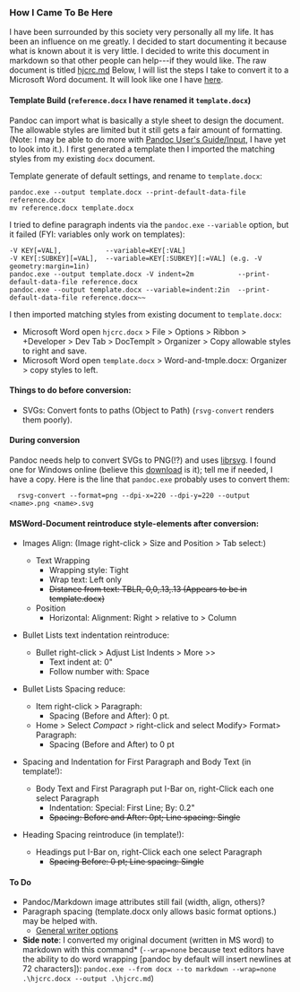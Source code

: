 ### How I Came To Be Here

I have been surrounded by this society very personally all my life. It has been an influence on me greatly. I decided to start documenting it because what is known about it is very little. I decided to write this document in markdown so that other people can help---if they would like. The raw document is titled [hjcrc.md](https://github.com/EdenWise/hjcrc/blob/main/hjcrc.md) Below, I will list the steps I take to convert it to a Microsoft Word document. It will look like one I have [here](http://tinyurl.com/hjcr1).

#### Template Build (`reference.docx` I have renamed it `template.docx`)

Pandoc can import what is basically a style sheet to design the document. The allowable styles are limited but it still gets a fair amount of formatting. (Note: I may be able to do more with [Pandoc User's Guide/Input](https://pandoc.org/MANUAL.html#input), I have yet to look into it.). I first generated a template then I imported the matching styles from my existing `docx` document.

Template generate of default settings, and rename to `template.docx`:

    pandoc.exe --output template.docx --print-default-data-file reference.docx
    mv reference.docx template.docx

I tried to define paragraph indents via the `pandoc.exe` `--variable` option, but it failed (FYI: variables only work on templates):

    -V KEY[=VAL],           --variable=KEY[:VAL]
    -V KEY[:SUBKEY][=VAL],  --variable=KEY[:SUBKEY][:=VAL] (e.g. -V geometry:margin=1in)
    pandoc.exe --output template.docx -V indent=2m           --print-default-data-file reference.docx   
    pandoc.exe --output template.docx --variable=indent:2in  --print-default-data-file reference.docx~~

I then imported matching styles from existing document to `template.docx`:

* Microsoft Word open `hjcrc.docx` > File > Options > Ribbon > +Developer > Dev Tab > DocTemplt > Organizer > Copy allowable styles to right and save.
* Microsoft Word open `template.docx`  > Word-and-tmple.docx: Organizer > copy styles to left.

#### Things to do before conversion:

* SVGs: Convert fonts to paths (Object to Path) (`rsvg-convert` renders them poorly).

#### During conversion

Pandoc needs help to convert SVGs to PNG(!?) and uses [librsvg](https://wiki.gnome.org/action/show/Projects/LibRsvg). I found one for Windows online (believe this [download](https://opensourcepack.blogspot.com/2012/06/rsvg-convert-svg-image-conversion-tool.html) is it); tell me if needed, I have a copy. Here is the line that `pandoc.exe` probably uses to convert them:

      rsvg-convert --format=png --dpi-x=220 --dpi-y=220 --output <name>.png <name>.svg

#### MSWord-Document reintroduce style-elements after conversion:

* Images Align: (Image right-click > Size and Position > Tab select:)
  * Text Wrapping
    * Wrapping style:           Tight
    * Wrap text:                Left only
    * ~~Distance from text:       TBLR, 0,0,.13,.13 (Appears to be in template.docx)~~
  * Position
    * Horizontal: Alignment:    Right > relative to > Column

* Bullet Lists text indentation reintroduce:
  * Bullet right-click > Adjust List Indents > More >>
    * Text indent at:     0"
    * Follow number with: Space
    
* Bullet Lists Spacing reduce:
  * Item right-click > Paragraph:
    * Spacing (Before and After): 0 pt.
  * Home > Select *Compact* > right-click and select Modify> Format> Paragraph:
    * Spacing (Before and After) to 0 pt

* Spacing and Indentation for First Paragraph and Body Text (in template!):
  * Body Text and First Paragraph put I-Bar on, right-Click each one select Paragraph
    * Indentation:          Special: First Line; By: 0.2"
    * ~~Spacing:              Before and After: 0pt; Line spacing: Single~~

* Heading Spacing reintroduce (in template!):
  * Headings put I-Bar on, right-Click each one select Paragraph
    * ~~Spacing             Before:          0 pt; Line spacing: Single~~

#### To Do

* Pandoc/Markdown image attributes still fail (width, align, others)?
* Paragraph spacing (template.docx only allows basic format options.) may be helped with.
  * [General writer options](https://pandoc.org/MANUAL.html#general-writer-options-1)
* **Side note**: I converted my original document (written in MS word) to markdown with this command* (`--wrap=none` because text editors have the ability to do word wrapping [pandoc by default will insert newlines at 72 characters]): `pandoc.exe --from docx --to markdown --wrap=none .\hjcrc.docx --output .\hjcrc.md`)
